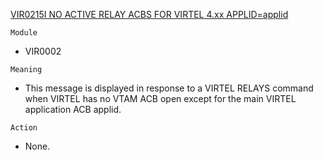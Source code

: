 [VIR0215I NO ACTIVE RELAY ACBS FOR VIRTEL 4.xx APPLID=applid](https://virtel.readthedocs.io/en/latest/manuals/virtel/Virtel459MG/messages.html?highlight=VIR0215I#VIR0215I)

`Module`
- VIR0002

`Meaning`
- This message is displayed in response to a VIRTEL RELAYS command when VIRTEL has no VTAM ACB open except for the main VIRTEL application ACB applid.

`Action`
- None.
